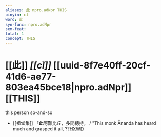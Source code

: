 ```yaml
---
aliases: 此 npro.adNpr THIS
pinyin: cǐ
word: 此
syn-func: npro.adNpr
sem-feat: 
total: 1
concept: THIS 
---
```

# [[此]] *[[cǐ]]*  [[uuid-8f7e40ff-20cf-41d6-ae77-803ea45bce18|npro.adNpr]] [[THIS]]
this person so-and-so
 - [[祖堂集]] 「**此**阿難比丘，多聞總持， / "This monk Ānanda has heard much and grasped it all, ??[HXWD](https://hxwd.org/textview.html?location=KR6q0002_Yan_001-1029a.29)